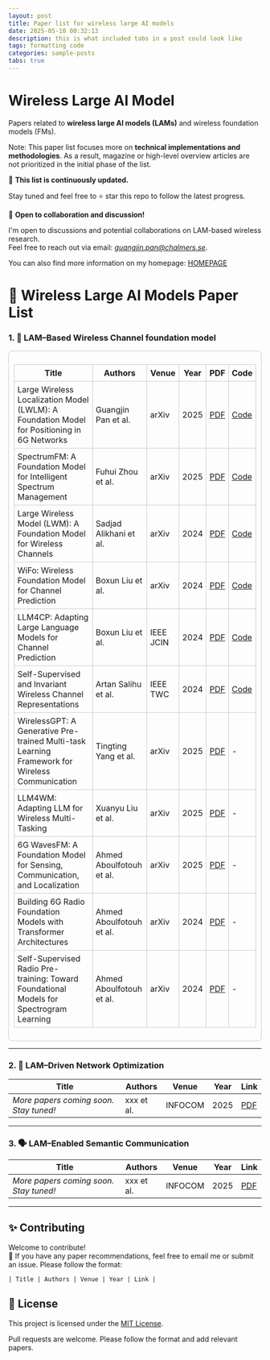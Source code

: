 ```yaml
---
layout: post
title: Paper list for wireless large AI models
date: 2025-05-10 00:32:13
description: this is what included tabs in a post could look like
tags: formatting code
categories: sample-posts
tabs: true
---
```


# Wireless Large AI Model
Papers related to **wireless large AI models (LAMs)** and wireless foundation models (FMs). 

Note: This paper list focuses more on **technical implementations and methodologies**. As a result, magazine or high-level overview articles are not prioritized in the initial phase of the list.

📌 **This list is continuously updated.**

Stay tuned and feel free to ⭐ star this repo to follow the latest progress.

🤝 **Open to collaboration and discussion!**

I'm open to discussions and potential collaborations on LAM-based wireless research.  
Feel free to reach out via email: *guangjin.pan@chalmers.se*.

You can also find more information on my homepage: [HOMEPAGE](https://guangjinpan.github.io/)


# 📡 Wireless Large AI Models Paper List




### 1. 📶 LAM–Based Wireless Channel foundation model 

<div style="overflow-x: auto; border: 1px solid #ccc; border-radius: 8px; padding: 10px;">
<table style="border-collapse: collapse; width: 100%;">
  <thead>
    <tr>
      <th style="border: 1px solid #ccc; padding: 6px;">Title</th>
      <th style="border: 1px solid #ccc; padding: 6px;">Authors</th>
      <th style="border: 1px solid #ccc; padding: 6px;">Venue</th>
      <th style="border: 1px solid #ccc; padding: 6px;">Year</th>
      <th style="border: 1px solid #ccc; padding: 6px;">PDF</th>
      <th style="border: 1px solid #ccc; padding: 6px;">Code</th>
    </tr>
  </thead>
  <tbody>
    <tr>
      <td style="border: 1px solid #ccc; padding: 6px;">Large Wireless Localization Model (LWLM): A Foundation Model for Positioning in 6G Networks</td>
      <td style="border: 1px solid #ccc; padding: 6px;">Guangjin Pan et al.</td>
      <td style="border: 1px solid #ccc; padding: 6px;">arXiv</td>
      <td style="border: 1px solid #ccc; padding: 6px;">2025</td>
      <td style="border: 1px solid #ccc; padding: 6px;"><a href="https://arxiv.org/abs/2505.10134">PDF</a></td>
      <td style="border: 1px solid #ccc; padding: 6px;"><a href="https://github.com/guangjinpan/LWLM">Code</a></td>
    </tr>
    <tr>
      <td style="border: 1px solid #ccc; padding: 6px;">SpectrumFM: A Foundation Model for Intelligent Spectrum Management</td>
      <td style="border: 1px solid #ccc; padding: 6px;">Fuhui Zhou et al.</td>
      <td style="border: 1px solid #ccc; padding: 6px;">arXiv</td>
      <td style="border: 1px solid #ccc; padding: 6px;">2025</td>
      <td style="border: 1px solid #ccc; padding: 6px;"><a href="https://arxiv.org/abs/2505.06256">PDF</a></td>
      <td style="border: 1px solid #ccc; padding: 6px;"><a href="https://github.com/ChunyuLiu188/SpectrumFM">Code</a></td>
    </tr>
    <tr>
      <td style="border: 1px solid #ccc; padding: 6px;">Large Wireless Model (LWM): A Foundation Model for Wireless Channels</td>
      <td style="border: 1px solid #ccc; padding: 6px;">Sadjad Alikhani et al.</td>
      <td style="border: 1px solid #ccc; padding: 6px;">arXiv</td>
      <td style="border: 1px solid #ccc; padding: 6px;">2024</td>
      <td style="border: 1px solid #ccc; padding: 6px;"><a href="https://arxiv.org/abs/2411.08872">PDF</a></td>
      <td style="border: 1px solid #ccc; padding: 6px;"><a href="https://huggingface.co/wi-lab">Code</a></td>
    </tr>
    <tr>
      <td style="border: 1px solid #ccc; padding: 6px;">WiFo: Wireless Foundation Model for Channel Prediction</td>
      <td style="border: 1px solid #ccc; padding: 6px;">Boxun Liu et al.</td>
      <td style="border: 1px solid #ccc; padding: 6px;">arXiv</td>
      <td style="border: 1px solid #ccc; padding: 6px;">2024</td>
      <td style="border: 1px solid #ccc; padding: 6px;"><a href="https://arxiv.org/abs/2412.08908">PDF</a></td>
      <td style="border: 1px solid #ccc; padding: 6px;"><a href="https://github.com/liuboxun/WiFo">Code</a></td>
    </tr>
    <tr>
      <td style="border: 1px solid #ccc; padding: 6px;">LLM4CP: Adapting Large Language Models for Channel Prediction</td>
      <td style="border: 1px solid #ccc; padding: 6px;">Boxun Liu et al.</td>
      <td style="border: 1px solid #ccc; padding: 6px;">IEEE JCIN</td>
      <td style="border: 1px solid #ccc; padding: 6px;">2024</td>
      <td style="border: 1px solid #ccc; padding: 6px;"><a href="https://ieeexplore.ieee.org/document/10582829">PDF</a></td>
      <td style="border: 1px solid #ccc; padding: 6px;"><a href="https://github.com/liuboxun/LLM4CP">Code</a></td>
    </tr>
    <tr>
      <td style="border: 1px solid #ccc; padding: 6px;">Self-Supervised and Invariant Wireless Channel Representations</td>
      <td style="border: 1px solid #ccc; padding: 6px;">Artan Salihu et al.</td>
      <td style="border: 1px solid #ccc; padding: 6px;">IEEE TWC</td>
      <td style="border: 1px solid #ccc; padding: 6px;">2024</td>
      <td style="border: 1px solid #ccc; padding: 6px;"><a href="https://ieeexplore.ieee.org/document/10382964">PDF</a></td>
      <td style="border: 1px solid #ccc; padding: 6px;"><a href="https://github.com/ars205/wireless_ssl">Code</a></td>
    </tr>
    <tr>
      <td style="border: 1px solid #ccc; padding: 6px;">WirelessGPT: A Generative Pre-trained Multi-task Learning Framework for Wireless Communication</td>
      <td style="border: 1px solid #ccc; padding: 6px;">Tingting Yang et al.</td>
      <td style="border: 1px solid #ccc; padding: 6px;">arXiv</td>
      <td style="border: 1px solid #ccc; padding: 6px;">2025</td>
      <td style="border: 1px solid #ccc; padding: 6px;"><a href="https://arxiv.org/abs/2502.06877">PDF</a></td>
      <td style="border: 1px solid #ccc; padding: 6px;">-</td>
    </tr>
    <tr>
      <td style="border: 1px solid #ccc; padding: 6px;">LLM4WM: Adapting LLM for Wireless Multi-Tasking</td>
      <td style="border: 1px solid #ccc; padding: 6px;">Xuanyu Liu et al.</td>
      <td style="border: 1px solid #ccc; padding: 6px;">arXiv</td>
      <td style="border: 1px solid #ccc; padding: 6px;">2025</td>
      <td style="border: 1px solid #ccc; padding: 6px;"><a href="https://arxiv.org/abs/2501.12983">PDF</a></td>
      <td style="border: 1px solid #ccc; padding: 6px;">-</td>
    </tr>
    <tr>
      <td style="border: 1px solid #ccc; padding: 6px;">6G WavesFM: A Foundation Model for Sensing, Communication, and Localization</td>
      <td style="border: 1px solid #ccc; padding: 6px;">Ahmed Aboulfotouh et al.</td>
      <td style="border: 1px solid #ccc; padding: 6px;">arXiv</td>
      <td style="border: 1px solid #ccc; padding: 6px;">2025</td>
      <td style="border: 1px solid #ccc; padding: 6px;"><a href="https://arxiv.org/abs/2504.14100">PDF</a></td>
      <td style="border: 1px solid #ccc; padding: 6px;">-</td>
    </tr>
    <tr>
      <td style="border: 1px solid #ccc; padding: 6px;">Building 6G Radio Foundation Models with Transformer Architectures</td>
      <td style="border: 1px solid #ccc; padding: 6px;">Ahmed Aboulfotouh et al.</td>
      <td style="border: 1px solid #ccc; padding: 6px;">arXiv</td>
      <td style="border: 1px solid #ccc; padding: 6px;">2024</td>
      <td style="border: 1px solid #ccc; padding: 6px;"><a href="https://arxiv.org/abs/2411.09996">PDF</a></td>
      <td style="border: 1px solid #ccc; padding: 6px;">-</td>
    </tr>
    <tr>
      <td style="border: 1px solid #ccc; padding: 6px;">Self-Supervised Radio Pre-training: Toward Foundational Models for Spectrogram Learning</td>
      <td style="border: 1px solid #ccc; padding: 6px;">Ahmed Aboulfotouh et al.</td>
      <td style="border: 1px solid #ccc; padding: 6px;">arXiv</td>
      <td style="border: 1px solid #ccc; padding: 6px;">2024</td>
      <td style="border: 1px solid #ccc; padding: 6px;"><a href="https://arxiv.org/abs/2411.09849">PDF</a></td>
      <td style="border: 1px solid #ccc; padding: 6px;">-</td>
    </tr>
  </tbody>
</table>
</div>



---

### 2. 🧠 LAM–Driven Network Optimization  

| Title | Authors | Venue | Year | Link |
|-------|---------|-------|------|------|
| *More papers coming soon. Stay tuned!* | xxx et al. | INFOCOM | 2025 | [PDF](https://arxiv.org/abs/xxxx) |


---

### 3. 🗣️ LAM–Enabled Semantic Communication  

| Title | Authors | Venue | Year | Link |
|-------|---------|-------|------|------|
| *More papers coming soon. Stay tuned!* | xxx et al. | INFOCOM | 2025 | [PDF](https://arxiv.org/abs/xxxx) |

---

## ✨ Contributing

Welcome to contribute!  
📩 If you have any paper recommendations, feel free to email me or submit an issue.
Please follow the format:

`| Title | Authors | Venue | Year | Link |`  


## 📄 License

This project is licensed under the [MIT License](LICENSE).

Pull requests are welcome. Please follow the format and add relevant papers.
